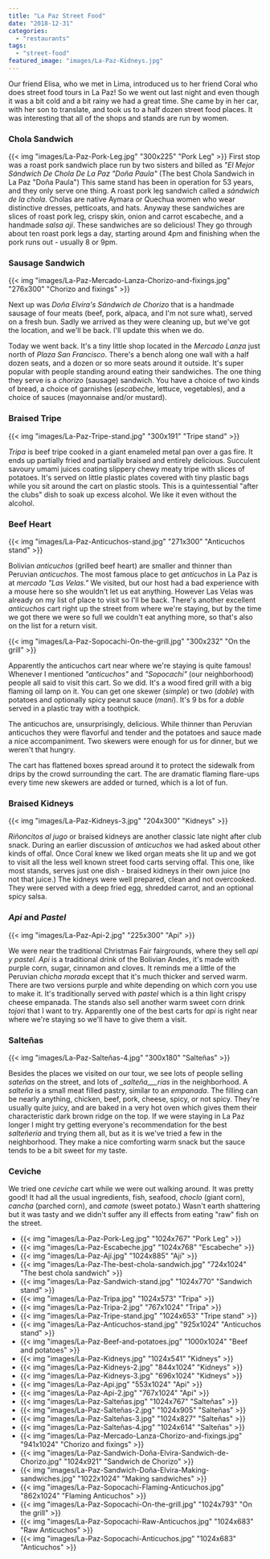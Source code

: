 ```yaml
---
title: "La Paz Street Food"
date: "2018-12-31"
categories: 
  - "restaurants"
tags: 
  - "street-food"
featured_image: "images/La-Paz-Kidneys.jpg"
---
```


Our friend Elisa, who we met in Lima, introduced us to her friend
Coral who does street food tours in La Paz! So we went out last night
and even though it was a bit cold and a bit rainy we had a great
time. She came by in her car, with her son to translate, and took us
to a half dozen street food places. It was interesting that all of the
shops and stands are run by women.

### Chola Sandwich

{{< img "images/La-Paz-Pork-Leg.jpg" "300x225" "Pork Leg" >}}
First stop was a roast pork sandwich place run by two sisters and
billed as _"El Mejor Sándwich De Chola De La Paz "Doña Paula"_ (The
best Chola Sandwich in La Paz "Doña Paula") This same stand has been
in operation for 53 years, and they only serve one thing. A roast pork
leg sandwich called a _sándwich de la chola_. Cholas are native Aymara
or Quechua women who wear distinctive dresses, petticoats, and
hats. Anyway these sandwiches are slices of roast pork leg, crispy
skin, onion and carrot escabeche, and a handmade _salsa ají_. These
sandwiches are so delicious! They go through about ten roast pork legs
a day, starting around 4pm and finishing when the pork runs out -
usually 8 or 9pm.

### Sausage Sandwich

{{< img "images/La-Paz-Mercado-Lanza-Chorizo-and-fixings.jpg" "276x300" "Chorizo and fixings" >}}

Next up was _Doña Elvira's Sándwich de Chorizo_ that is a handmade
sausage of four meats (beef, pork, alpaca, and I'm not sure what),
served on a fresh bun. Sadly we arrived as they were cleaning up, but
we've got the location, and we'll be back. I'll update this when we
do.

Today we went back. It's a tiny little shop located in the
_Mercado Lanza_ just north of _Plaza San Francisco_. There's a bench
along one wall with a half dozen seats, and a dozen or so more seats
around it outside. It's super popular with people standing around
eating their sandwiches. The one thing they serve is a _chorizo_
(sausage) sandwich. You have a choice of two kinds of bread, a choice
of garnishes (_escabeche_, lettuce, vegetables), and a choice of
sauces (mayonnaise and/or mustard).

### Braised Tripe

{{< img "images/La-Paz-Tripe-stand.jpg" "300x191" "Tripe stand" >}}

_Tripa_ is beef tripe cooked in a giant enameled metal pan over a gas
fire. It ends up partially fried and partially braised and entirely
delicious. Succulent savoury umami juices coating slippery chewy meaty
tripe with slices of potatoes. It's served on little plastic plates
covered with tiny plastic bags while you sit around the cart on
plastic stools. This is a quintessential "after the clubs" dish to
soak up excess alcohol. We like it even without the alcohol.

### Beef Heart

{{< img "images/La-Paz-Anticuchos-stand.jpg" "271x300" "Anticuchos stand" >}}

Bolivian _anticuchos_ (grilled beef heart) are smaller and thinner
than Peruvian _anticuchos._ The most famous place to get _anticuchos_
in La Paz is at _mercado "Las Velas."_ We visited, but our host had a
bad experience with a mouse here so she wouldn't let us eat
anything. However Las Velas was already on my list of place to visit
so I'll be back. There's another excellent _anticuchos_ cart right up
the street from where we're staying, but by the time we got there we
were so full we couldn't eat anything more, so that's also on the list
for a return visit.

{{< img "images/La-Paz-Sopocachi-On-the-grill.jpg" "300x232" "On the grill" >}}

Apparently the anticuchos cart near where we're staying is quite
famous! Whenever I mentioned _"anticuchos"_ and _"Sopocachi"_ (our
neighborhood) people all said to visit this cart. So we did. It's a
wood fired grill with a big flaming oil lamp on it. You can get one
skewer (_simple_) or two (_doble_) with potatoes and optionally spicy
peanut sauce (_mani_). It's 9 bs for a _doble_ served in a plastic
tray with a toothpick.

The anticuchos are, unsurprisingly, delicious. While thinner than
Peruvian anticuchos they were flavorful and tender and the potatoes
and sauce made a nice accompaniment. Two skewers were enough for us
for dinner, but we weren't that hungry.

The cart has flattened boxes spread around it to protect the sidewalk
from drips by the crowd surrounding the cart. The are dramatic flaming
flare-ups every time new skewers are added or turned, which is a lot
of fun.

### Braised Kidneys

{{< img "images/La-Paz-Kidneys-3.jpg" "204x300" "Kidneys" >}}

_Riñoncitos al jugo_ or braised kidneys are another classic late night
after club snack. During an earlier discussion of _anticuchos_ we had
asked about other kinds of offal. Once Coral knew we liked organ meats
she lit up and we got to visit all the less well known street food
carts serving offal. This one, like most stands, serves just one
dish - braised kidneys in their own juice (no not that juice.) The
kidneys were well prepared, clean and not overcooked. They were served
with a deep fried egg, shredded carrot, and an optional spicy salsa.

### _Api_ and _Pastel_

{{< img "images/La-Paz-Api-2.jpg" "225x300" "Api" >}}

We were near the traditional Christmas Fair fairgrounds, where they
sell _api y pastel._ _Api_ is a traditional drink of the Bolivian
Andes, it's made with purple corn, sugar, cinnamon and cloves. It
reminds me a little of the Peruvian _chicha morada_ except that it's
much thicker and served warm. There are two versions purple and white
depending on which corn you use to make it. It's traditionally served
with _pastel_ which is a thin light crispy cheese empanada. The stands
also sell another warm sweet corn drink _tojori_ that I want to
try. Apparently one of the best carts for _api_ is right near where
we're staying so we'll have to give them a visit.

### Salteñas

{{< img "images/La-Paz-Salteñas-4.jpg" "300x180" "Salteñas" >}}

Besides the places we visited on our tour, we see lots of people
selling _sateñas_ on the street, and lots of __salteña___rías_ in the
neighborhood. A _salteña_ is a small meat filled pastry, similar to an
_empanada_. The filling can be nearly anything, chicken, beef, pork,
cheese, spicy, or not spicy. They're usually quite juicy, and are
baked in a very hot oven which gives them their characteristic dark
brown ridge on the top. If we were staying in La Paz longer I might
try getting everyone's recommendation for the best _salteñería_ and
trying them all, but as it is we've tried a few in the
neighborhood. They make a nice comforting warm snack but the sauce
tends to be a bit sweet for my taste.

### Ceviche

We tried one _ceviche_ cart while we were out walking around. It was
pretty good! It had all the usual ingredients, fish, seafood, _choclo_
(giant corn), _cancha_ (parched corn), and _camote_ (sweet potato.)
Wasn't earth shattering but it was tasty and we didn't suffer any ill
effects from eating "raw" fish on the street.

- {{< img "images/La-Paz-Pork-Leg.jpg" "1024x767" "Pork Leg" >}}
- {{< img "images/La-Paz-Escabeche.jpg" "1024x768" "Escabeche" >}}
- {{< img "images/La-Paz-Ají.jpg" "1024x885" "Ají" >}}
- {{< img "images/La-Paz-The-best-chola-sandwich.jpg" "724x1024" "The best chola sandwich" >}}
- {{< img "images/La-Paz-Sandwich-stand.jpg" "1024x770" "Sandwich stand" >}}
- {{< img "images/La-Paz-Tripa.jpg" "1024x573" "Tripa" >}}
- {{< img "images/La-Paz-Tripa-2.jpg" "767x1024" "Tripa" >}}
- {{< img "images/La-Paz-Tripe-stand.jpg" "1024x653" "Tripe stand" >}}
- {{< img "images/La-Paz-Anticuchos-stand.jpg" "925x1024" "Anticuchos stand" >}}
- {{< img "images/La-Paz-Beef-and-potatoes.jpg" "1000x1024" "Beef and potatoes" >}}
- {{< img "images/La-Paz-Kidneys.jpg" "1024x541" "Kidneys" >}}
- {{< img "images/La-Paz-Kidneys-2.jpg" "844x1024" "Kidneys" >}}
- {{< img "images/La-Paz-Kidneys-3.jpg" "696x1024" "Kidneys" >}}
- {{< img "images/La-Paz-Api.jpg" "553x1024" "Api" >}}
- {{< img "images/La-Paz-Api-2.jpg" "767x1024" "Api" >}}
- {{< img "images/La-Paz-Salteñas.jpg" "1024x767" "Salteñas" >}}
- {{< img "images/La-Paz-Salteñas-2.jpg" "1024x905" "Salteñas" >}}
- {{< img "images/La-Paz-Salteñas-3.jpg" "1024x827" "Salteñas" >}}
- {{< img "images/La-Paz-Salteñas-4.jpg" "1024x614" "Salteñas" >}}
- {{< img "images/La-Paz-Mercado-Lanza-Chorizo-and-fixings.jpg" "941x1024" "Chorizo and fixings" >}}
- {{< img "images/La-Paz-Sandwich-Doña-Elvira-Sandwich-de-Chorizo.jpg" "1024x921" "Sandwich de Chorizo" >}}
- {{< img "images/La-Paz-Sandwich-Doña-Elvira-Making-sandwiches.jpg" "1022x1024" "Making sandwiches" >}}
- {{< img "images/La-Paz-Sopocachi-Flaming-Anticuchos.jpg" "862x1024" "Flaming Anticuchos" >}}
- {{< img "images/La-Paz-Sopocachi-On-the-grill.jpg" "1024x793" "On the grill" >}}
- {{< img "images/La-Paz-Sopocachi-Raw-Anticuchos.jpg" "1024x683" "Raw Anticuchos" >}}
- {{< img "images/La-Paz-Sopocachi-Anticuchos.jpg" "1024x683" "Anticuchos" >}}
